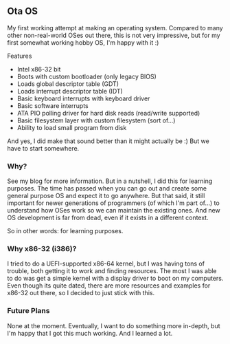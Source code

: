 ## Ota OS

My first working attempt at making an operating system. Compared to many other non-real-world OSes out there, this is not very impressive, but for my first somewhat working hobby OS, I'm happy with it :)

Features
* Intel x86-32 bit
* Boots with custom bootloader (only legacy BIOS)
* Loads global descriptor table (GDT)
* Loads interrupt descriptor table (IDT)
* Basic keyboard interrupts with keyboard driver
* Basic software interrupts
* ATA PIO polling driver for hard disk reads (read/write supported)
* Basic filesystem layer with custom filesystem (sort of...)
* Ability to load small program from disk

And yes, I did make that sound better than it might actually be :) But we have to start somewhere.

### Why?

See my blog for more information. But in a nutshell, I did this for learning purposes. The time has passed when you can go out and create some general purpose OS and expect it to go anywhere. But that said, it still important for newer generations of programmers (of which I'm part of...) to understand how OSes work so we can maintain the existing ones. And new OS development is far from dead, even if it exists in a different context.

So in other words: for learning purposes.

### Why x86-32 (i386)?

I tried to do a UEFI-supported x86-64 kernel, but I was having tons of trouble, both getting it to work and finding resources. The most I was able to do was get a simple kernel with a display driver to boot on my computers. Even though its quite dated, there are more resources and examples for x86-32 out there, so I decided to just stick with this.

### Future Plans

None at the moment. Eventually, I want to do something more in-depth, but I'm happy that I got this much working. And I learned a lot.

